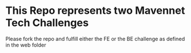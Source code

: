 # This Repo represents two Mavennet Tech Challenges

Please fork the repo and fulfill either the FE or the BE challenge as defined in the web folder
